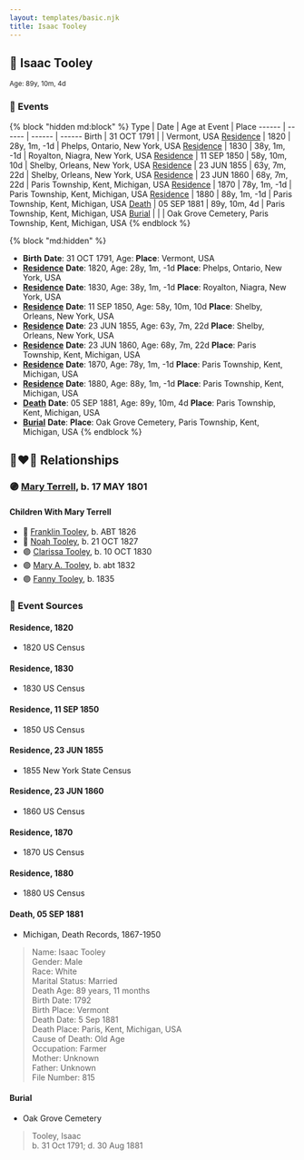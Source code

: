 ```yaml
---
layout: templates/basic.njk
title: Isaac Tooley
---
```

## 🔵 Isaac Tooley
<small>Age: 89y, 10m, 4d</small>


### 📆 Events

{% block "hidden md:block" %}
Type | Date | Age at Event | Place
------ | ------ | ------ | ------
Birth | 31 OCT 1791 |  | Vermont, USA
[Residence](#event-event-0) | 1820 | 28y, 1m, -1d | Phelps, Ontario, New York, USA
[Residence](#event-event-1) | 1830 | 38y, 1m, -1d | Royalton, Niagra, New York, USA
[Residence](#event-event-2) | 11 SEP 1850 | 58y, 10m, 10d | Shelby, Orleans, New York, USA
[Residence](#event-event-3) | 23 JUN 1855 | 63y, 7m, 22d | Shelby, Orleans, New York, USA
[Residence](#event-event-4) | 23 JUN 1860 | 68y, 7m, 22d | Paris Township, Kent, Michigan, USA
[Residence](#event-event-5) | 1870 | 78y, 1m, -1d | Paris Township, Kent, Michigan, USA
[Residence](#event-event-6) | 1880 | 88y, 1m, -1d | Paris Township, Kent, Michigan, USA
[Death](#event-event-10) | 05 SEP 1881 | 89y, 10m, 4d | Paris Township, Kent, Michigan, USA
[Burial](#event-event-11) |  |  | Oak Grove Cemetery, Paris Township, Kent, Michigan, USA
{% endblock %}

{% block "md:hidden" %}
- **Birth**
**Date**: 31 OCT 1791, Age:
**Place**: Vermont, USA
- **[Residence](#event-event-0)**
**Date**: 1820, Age: 28y, 1m, -1d
**Place**: Phelps, Ontario, New York, USA
- **[Residence](#event-event-1)**
**Date**: 1830, Age: 38y, 1m, -1d
**Place**: Royalton, Niagra, New York, USA
- **[Residence](#event-event-2)**
**Date**: 11 SEP 1850, Age: 58y, 10m, 10d
**Place**: Shelby, Orleans, New York, USA
- **[Residence](#event-event-3)**
**Date**: 23 JUN 1855, Age: 63y, 7m, 22d
**Place**: Shelby, Orleans, New York, USA
- **[Residence](#event-event-4)**
**Date**: 23 JUN 1860, Age: 68y, 7m, 22d
**Place**: Paris Township, Kent, Michigan, USA
- **[Residence](#event-event-5)**
**Date**: 1870, Age: 78y, 1m, -1d
**Place**: Paris Township, Kent, Michigan, USA
- **[Residence](#event-event-6)**
**Date**: 1880, Age: 88y, 1m, -1d
**Place**: Paris Township, Kent, Michigan, USA
- **[Death](#event-event-10)**
**Date**: 05 SEP 1881, Age: 89y, 10m, 4d
**Place**: Paris Township, Kent, Michigan, USA
- **[Burial](#event-event-11)**
**Date**:
**Place**: Oak Grove Cemetery, Paris Township, Kent, Michigan, USA
{% endblock %}

## 👩‍❤️‍👨 Relationships

### 🟣 [Mary Terrell](/people/3/36199064), b. 17 MAY 1801

#### Children With Mary Terrell
* 🔵 [Franklin Tooley](/people/3/35646460), b. ABT 1826
* 🔵 [Noah Tooley](/people/8/84640933), b. 21 OCT 1827
* 🟣 [Clarissa Tooley](/people/9/91667756), b. 10 OCT 1830
* 🟣 [Mary A. Tooley](/people/5/53760761), b. abt 1832
* 🟣 [Fanny Tooley](/people/4/45270328), b. 1835
### 📰 Event Sources

#### <a id="event-event-0"></a> Residence, 1820
* 1820 US Census

#### <a id="event-event-1"></a> Residence, 1830
* 1830 US Census

#### <a id="event-event-2"></a> Residence, 11 SEP 1850
* 1850 US Census

#### <a id="event-event-3"></a> Residence, 23 JUN 1855
* 1855 New York State Census

#### <a id="event-event-4"></a> Residence, 23 JUN 1860
* 1860 US Census

#### <a id="event-event-5"></a> Residence, 1870
* 1870 US Census

#### <a id="event-event-6"></a> Residence, 1880
* 1880 US Census

#### <a id="event-event-10"></a> Death, 05 SEP 1881
* Michigan, Death Records, 1867-1950
>   
  > Name: Isaac Tooley  
  > Gender: Male  
  > Race: White  
  > Marital Status: Married  
  > Death Age: 89 years, 11 months  
  > Birth Date: 1792  
  > Birth Place: Vermont  
  > Death Date: 5 Sep 1881  
  > Death Place: Paris, Kent, Michigan, USA  
  > Cause of Death: Old Age  
  > Occupation: Farmer  
  > Mother: Unknown  
  > Father: Unknown  
  > File Number: 815

#### <a id="event-event-11"></a> Burial
* Oak Grove Cemetery
>   
  > Tooley, Isaac  
  > b. 31 Oct 1791;  d. 30 Aug 1881
